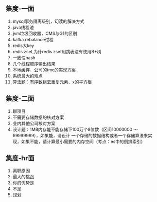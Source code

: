 ## 集度-一面
1. mysql事务隔离级别，幻读的解决方式
2. java线程池
3. jvm垃圾回收器，CMS与G1的区别
4. kafka rebalance过程
5. redis大key
6. redis zset,为什redis zset用跳表没有使用B+树
7. 一致性hash
8. 几个线程顺序输出结果
9. 本地缓存，公司的tmc的实现方案
10. 系统最大的难点
11. 算法题：有序数组去重复元素、x的平方根

## 集度-二面
1. 聊项目
2. 不需要存储数据的核对方案
3. 业内其他公司核对方案
4. 设计题：1MB内存能不能存储下100万个8位数（区间10000000 ～ 99999999），如果能，请设计 一个存储的数据结构或者一个存储算法来实现，如果不能，请计算最小需要的内存空间（考点：es中的倒排索引）

## 集度-hr面
1. 离职原因
2. 最大的挑战
3. 你的优势是
4. 不足
5. 规划
